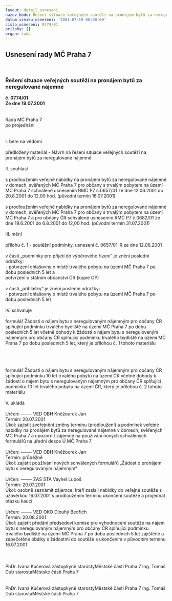 ```yaml
---
layout: detail_usneseni
nazev_bodu: Řešení situace veřejných soutěží na pronájem bytů za neregulované nájemné
datum_vzniku_usneseni: '2001-07-19 00:00:00'
cislo_usneseni: 0774/01
prilohy: []
organ: rada
---
```

<div id="ucUsn_pList" class="usn">
	<span><h2>Usnesení rady MČ Praha 7 </h2>
<br></span><div class="standBody">
<span><h3>Řešení situace veřejných soutěží na pronájem bytů za neregulované nájemné</h3></span><div class="center">
		<strong>č. 0774/01</strong><br>
	</div>
<div class="center">
		<strong>Ze dne 19.07.2001</strong><br><br>
	</div>
<br>Rada MČ Praha 7<br>po projednání<br><br><br>I.	bere na vědomí<br><br> předložený materiál - Návrh na řešení situace veřejných soutěží na pronájem bytů za neregulované nájemné <br><br>II.	souhlasí <br><br>s prodloužením veřejné nabídky na pronájem bytů za neregulované nájemné v domech, svěřených MČ Praha 7 pro občany  s trvalým pobytem na území MČ Praha 7  schválené usnesením RMČ P7 č.0657/01 ze dne 12.06.2001 do 20.8.2001 do 12,00 hod. (původní termín 16.07.2001)<br><br>s prodloužením veřejné nabídky na pronájem bytů za neregulované nájemné v domech, svěřených MČ Praha 7 pro občany s trvalým pobytem na území MČ Praha 7 a pro občany ČR schválené usnesením RMČ P7 č.0682/01 ze dne 19.6.2001 do 6.8.2001 do 12,00 hod. (původní termín 31.07.2001)<br><br>III.	mění <br><br>přílohu č. 1 - soutěžní podmínky, usnesení č. 0657/01-R ze dne 12.06.2001<br><br>v části „podmínky pro přijetí do výběrového řízení“ je znění poslední odrážky: <br>- potvrzení ohlašovny o místě trvalého pobytu na území MČ Praha 7 po dobu posledních 5 let a <br>  potvrzení o státním občanství ČR (kopie OP)<br><br>v části „přihlášky“ je znění poslední odrážky:<br>- potvrzení ohlašovny o místě trvalého pobytu na území MČ Praha 7 po dobu posledních 5 let<br><br>IV.	schvaluje<br><br>formulář Žádosti o nájem bytu s neregulovaným nájemným pro občany ČR splňující podmínku trvalého bydliště na území MČ Praha 7 po dobu posledních 5 let včetně dohody k žádosti o nájem bytu s neregulovaným nájemným pro občany ČR splňující podmínku trvalého bydliště na území MČ Praha 7 po dobu posledních 5 let, který je přílohou č. 1 tohoto materiálu<br><br><br><br><br>formulář Žádosti o nájem bytu s neregulovaným nájemným pro občany ČR splňující podmínku 10 let trvalého pobytu na území ČR včetně dohody k žádosti o nájem bytu s neregulovaným nájemným pro občany ČR splňující podmínku 10 let trvalého pobytu na území ČR,  který je přílohou č. 2 tohoto materiálu<br><br>V.	ukládá <br><br> Určen:	–––––	VED OBH Kněžourek Jan<br>Termín: 20.07.2001<br>Úkol:	zajistit zveřejnění změny termínu (prodloužení) a podmínek veřejné nabídky na pronájem bytů za neregulované nájemné v domech, svěřených MČ Praha 7 a upozornit zájemce na používání nových schválených formulářů na úřední desce Ú MČ Praha 7 <br> <br> Určen:	–––––	VED OBH Kněžourek Jan<br>Termín: průběžně<br>Úkol:	zajistit používání nových schválených formulářů „Žádost o pronájem bytu s neregulovaným nájemným“<br> <br> Určen:	–––––	ZAS STA Vayhel Luboš<br>Termín: 20.07.2001<br>Úkol:	osobně seznámit zájemce, kteří zaslali nabídky do veřejné soutěže s uzávěrkou 16.07.2001 s prodloužením termínu ukončení soutěže a projednat otázku kaucí<br> <br>  Určen:	–––––	VED OKO Dlouhý Bedřich<br>Termín: 20.08.2001<br>Úkol:	zajistit předání předsedovi komise pro vyhodnocení soutěže na nájem bytu s neregulovaným nájemným pro občany ČR splňující podmínku trvalého bydliště na území MČ Praha 7 po dobu posledních 5 let zajištěné a zapečetěné obálky s žádostmi do soutěže s ukončením v původním termínu 16.07.2001<br> <br><br> 	<br>PhDr. Ivana Kučerová zástupkyně starostyMěstské části Praha 7	Ing. Tomáš Dub starostaMěstské části Praha 7<br>	<br>	<br>PhDr. Ivana Kučerová zástupkyně starostyMěstské části Praha 7	Ing. Tomáš Dub starostaMěstské části Praha 7<br>	<br><br>
</div>
</div>